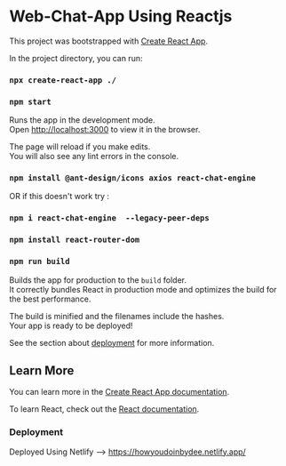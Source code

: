 # Web-Chat-App Using Reactjs

This project was bootstrapped with [Create React App](https://github.com/facebook/create-react-app).

In the project directory, you can run:

### `npx create-react-app ./`

### `npm start`

Runs the app in the development mode.\
Open [http://localhost:3000](http://localhost:3000) to view it in the browser.

The page will reload if you make edits.\
You will also see any lint errors in the console.

### `npm install @ant-design/icons axios react-chat-engine` 

OR if this doesn't work try :

### `npm i react-chat-engine  --legacy-peer-deps`

### `npm install react-router-dom`

### `npm run build`

Builds the app for production to the `build` folder.\
It correctly bundles React in production mode and optimizes the build for the best performance.

The build is minified and the filenames include the hashes.\
Your app is ready to be deployed!

See the section about [deployment](https://facebook.github.io/create-react-app/docs/deployment) for more information.

## Learn More

You can learn more in the [Create React App documentation](https://facebook.github.io/create-react-app/docs/getting-started).

To learn React, check out the [React documentation](https://reactjs.org/).

### Deployment

Deployed Using Netlify --> https://howyoudoinbydee.netlify.app/
